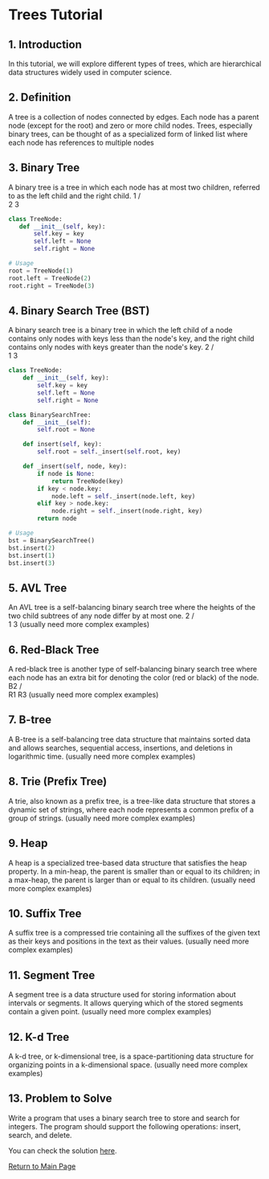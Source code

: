 # Trees Tutorial

## 1. Introduction

In this tutorial, we will explore different types of trees, which are hierarchical data structures widely used in computer science.

## 2. Definition

A tree is a collection of nodes connected by edges. Each node has a parent node (except for the root) and zero or more child nodes. Trees, especially binary trees, can be thought of as a specialized form of linked list where each node has references to multiple nodes

## 3. Binary Tree

A binary tree is a tree in which each node has at most two children, referred to as the left child and the right child.
   1
  / \
 2   3
 ```python
class TreeNode:
    def __init__(self, key):
        self.key = key
        self.left = None
        self.right = None

# Usage
root = TreeNode(1)
root.left = TreeNode(2)
root.right = TreeNode(3)
```
## 4. Binary Search Tree (BST)

A binary search tree is a binary tree in which the left child of a node contains only nodes with keys less than the node's key, and the right child contains only nodes with keys greater than the node's key.
   2
  / \
 1   3
```python
class TreeNode:
    def __init__(self, key):
        self.key = key
        self.left = None
        self.right = None

class BinarySearchTree:
    def __init__(self):
        self.root = None

    def insert(self, key):
        self.root = self._insert(self.root, key)

    def _insert(self, node, key):
        if node is None:
            return TreeNode(key)
        if key < node.key:
            node.left = self._insert(node.left, key)
        elif key > node.key:
            node.right = self._insert(node.right, key)
        return node

# Usage
bst = BinarySearchTree()
bst.insert(2)
bst.insert(1)
bst.insert(3)

```
## 5. AVL Tree

An AVL tree is a self-balancing binary search tree where the heights of the two child subtrees of any node differ by at most one.
   2
  / \
 1   3
(usually need more complex examples)

## 6. Red-Black Tree

A red-black tree is another type of self-balancing binary search tree where each node has an extra bit for denoting the color (red or black) of the node.
   B2
  / \
 R1   R3
(usually need more complex examples)

## 7. B-tree

A B-tree is a self-balancing tree data structure that maintains sorted data and allows searches, sequential access, insertions, and deletions in logarithmic time.
(usually need more complex examples)

## 8. Trie (Prefix Tree)

A trie, also known as a prefix tree, is a tree-like data structure that stores a dynamic set of strings, where each node represents a common prefix of a group of strings.
(usually need more complex examples)

## 9. Heap

A heap is a specialized tree-based data structure that satisfies the heap property. In a min-heap, the parent is smaller than or equal to its children; in a max-heap, the parent is larger than or equal to its children.
(usually need more complex examples)

## 10. Suffix Tree

A suffix tree is a compressed trie containing all the suffixes of the given text as their keys and positions in the text as their values.
(usually need more complex examples)

## 11. Segment Tree

A segment tree is a data structure used for storing information about intervals or segments. It allows querying which of the stored segments contain a given point.
(usually need more complex examples)

## 12. K-d Tree

A k-d tree, or k-dimensional tree, is a space-partitioning data structure for organizing points in a k-dimensional space.
(usually need more complex examples)

## 13. Problem to Solve

Write a program that uses a binary search tree to store and search for integers. The program should support the following operations: insert, search, and delete.

You can check the solution [here](Solution-3.py).

[Return to Main Page](0-Welcome.md)
